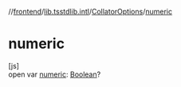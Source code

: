 //[frontend](../../../index.md)/[lib.tsstdlib.intl](../index.md)/[CollatorOptions](index.md)/[numeric](numeric.md)

# numeric

[js]\
open var [numeric](numeric.md): [Boolean](https://kotlinlang.org/api/latest/jvm/stdlib/kotlin/-boolean/index.html)?
